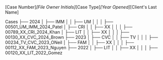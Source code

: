 [Case Number]_[File Owner Initials]_[Case Type]_[Year Opened]_[Client's Last Name]

Cases
├── 2024
│   ├── IMM
│   │   ├── UM
│   │   │   ├── 00501_UM_IMM_2024_Patel
│   ├── CRI
│   │   ├── XX
│   │   │   ├── 00789_XX_CRI_2024_Khan
│   ├── LIT
│   │   ├── XX
│   │   │   ├── 00130_XX_CVC_2024_Brown
├── 2023
│   ├── CVC
│   │   ├── TV
│   │   │   ├── 00234_TV_CVC_2023_ONeil
│   ├── FAM
│   │   ├── XX
│   │   │   ├── 00112_XX_FAM_2023_Nguyen
├── 2022
│   ├── LIT
│   │   ├── XX
│   │   │   ├── 00120_XX_LIT_2022_Gomez
